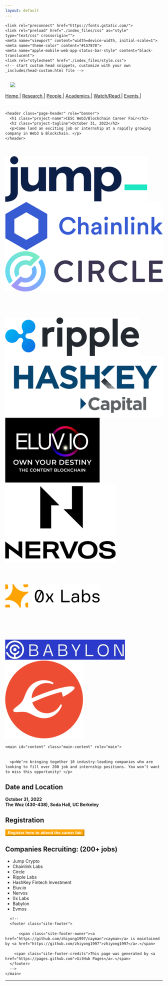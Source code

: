 ```yaml
---
layout: default
---
```



<!-- saved from url=(0037)https://zhiyong1997.github.io/cayman/ -->
<html lang="en-US"><head><meta http-equiv="Content-Type" content="text/html; charset=UTF-8">
    

<!-- Begin Jekyll SEO tag v2.8.0 -->
<title>CESC Career Fair | October 31, 2022</title>
<meta name="generator" content="Jekyll v3.9.2">
<meta property="og:title" content="CESC Career Fair">
<meta property="og:locale" content="en_US">
<meta name="description" content="October 31, 2022">
<meta property="og:description" content="October 31, 2022">
<link rel="canonical" href="https://zhiyong1997.github.io/cayman/">
<meta property="og:url" content="https://zhiyong1997.github.io/cayman/">
<meta property="og:site_name" content="CESC Career Fair">
<meta property="og:type" content="website">
<meta name="twitter:card" content="summary">
<meta property="twitter:title" content="CESC Career Fair">
<script type="application/ld+json">
{"@context":"https://schema.org","@type":"WebSite","description":"October 31, 2022","headline":"CESC Career Fair","name":"CESC Career Fair","url":"https://zhiyong1997.github.io/cayman/"}</script>
<!-- End Jekyll SEO tag -->

    <link rel="preconnect" href="https://fonts.gstatic.com/">
    <link rel="preload" href="./index_files/css" as="style" type="text/css" crossorigin="">
    <meta name="viewport" content="width=device-width, initial-scale=1">
    <meta name="theme-color" content="#157878">
    <meta name="apple-mobile-web-app-status-bar-style" content="black-translucent">
    <link rel="stylesheet" href="./index_files/style.css">
    <!-- start custom head snippets, customize with your own _includes/head-custom.html file -->

<!-- Setup Google Analytics -->



<!-- You can set your favicon here -->
<!-- link rel="shortcut icon" type="image/x-icon" href="/cayman/favicon.ico" -->

<!-- end custom head snippets -->

  <script charset="utf-8" src="./index_files/button.d2f864f87f544dc0c11d7d712a191c1f.js.download"></script></head>
  <body data-new-gr-c-s-check-loaded="14.1084.0" data-gr-ext-installed=""><!-- <div style="height: 50px; width: 100%; background-color: #003262; position:absolute;">
    <div class="constraint" style="color: white; font-size: 2rem;">
        <a href="https://berkeley.edu/" style="text-decoration: none;">
            <img src="/assets/images/ucbseal_139_540.png" style="height: 40px; margin: 5px; margin-right: 0;">
            <img src="/assets/images/Berkeley_wordmark_white_no_uc.png" style="height: 40px; margin-left: -10px;">
        </a>
    </div>
</div> -->
<div class="constraint">
    <div id="header">
        <div id="logo-container" style="padding: 1rem;">
            <a href="https://rdi.berkeley.edu/">
                <img src="/assets/images/Berkeley Center for RDI Logo.png" id="logo">
            </a>
        </div>
        <div id="nav-container">
            <div id="nav-links" style="font-size: 11pt; vertical-align: middle;">
                <a href="https://rdi.berkeley.edu/" class="nav-url">
                    Home
                </a>
                <span class="seperator">|</span>
                <a href="https://rdi.berkeley.edu/research" class="nav-url">
                    Research
                </a>
                <span class="seperator">|</span>
                <a href="https://rdi.berkeley.edu/people" class="nav-url">
                    People
                </a>
                <span class="seperator">|</span>
                <a href="https://rdi.berkeley.edu/academics" class="nav-url">
                    Academics
                </a>
                <span class="seperator">|</span>
                <a href="https://rdi.berkeley.edu/watchandread" class="nav-url">
                    Watch/Read
                </a>
                <span class="seperator">|</span>
                <!-- <a href="https://rdi.berkeley.edu/pressKit" class="nav-url">
                    Press Kit
                <span class="seperator">|</span> -->
                <a href="https://rdi.berkeley.edu/events" class="nav-url">
                    Events
                </a>
                <span class="seperator">|</span>
                <!--                 
                <a href="/internships" class="nav-url">
                    Internships
                </a>
                <span class="seperator">|</span>
                -->
                <iframe id="twitter-widget-0" scrolling="no" frameborder="0" allowtransparency="true" allowfullscreen="true" class="twitter-follow-button twitter-follow-button-rendered" style="position: static; visibility: visible; width: 159px; height: 20px;" title="Twitter Follow Button" src="./index_files/follow_button.7dae38096d06923d683a2a807172322a.en.html" data-screen-name="BerkeleyRDI"></iframe><script async="" src="./index_files/widgets.js.download" charset="utf-8"></script>
            </div>
        </div>
    </div>
</div>

    <header class="page-header" role="banner">
      <h1 class="project-name">CESC Web3/Blockchain Career Fair</h1>
      <h2 class="project-tagline">October 31, 2022</h2>
      <p>Come land an exciting job or internship at a rapidly growing company in Web3 & Blockchain. </p>
    </header>


  <div id="affiliated-images-container" style="margin-top: 50px">
    <a href="" style="width: 180px">
      <div style="width: 85%; height: 85%;">
      </div>
      </a>
    <a href="https://jumpcrypto.com" class="affiliated-link">
      <div style="width: 90%; height: 90%; display: flex">
        <img class="affiliated" src="/assets/images/jump_logo.png" alt="0x Labs" />
      </div>
    </a>
    <a href="https://chainlinklabs.com/" class="affiliated-link">
      <img class="affiliated" src="/assets/images/chainlink_logo.png" alt="Chain Link" />
    </a>
    <a href="https://www.circle.com/en/" class="affiliated-link">
      <img class="affiliated" src="/assets/images/circle_logo.png" alt="Circle" />
    </a>
  </div>
  

  <div id="affiliated-images-container" style="margin-top: 80px">
       <a href="" style="width: 100px">
      <div style="width: 85%; height: 85%;">
      </div>
    </a>
      <a href="https://www.ripple.com" class="affiliated-link">
      <div style="width: 85%; height: 85%; display: flex">
        <img class="affiliated" src="/assets/images/ripple_logo.png" alt="Cicso" />
      </div>
    </a>
    <a href="https://capital.hashkey.com" class="affiliated-link">
      <div style="width: 100%; height: 100%; display: flex">
        <img class="affiliated" src="/assets/images/hashkey_logo.png" alt="EduAO" />
      </div>
    </a>
      <a href="https://live.eluv.io/" class="affiliated-link">
     <div style="width: 60%; height: 60%;">
      <img class="affiliated" src="/assets/images/eluvio_logo.png" alt="CaGOV" />
      </div>
    </a>
    <a href="Nervos.org" class="affiliated-link">
      <div style="width: 70%; height: 70%; display: flex">
        <img class="affiliated" src="/assets/images/nervos_logo.png" alt="EduAO" />
      </div>
    </a>
  </div>


  <div id="affiliated-images-container" style="margin-top: 30px">
     <a href="" style="width: 150px">
      <div style="width: 85%; height: 85%;">
      </div>
      <a href="https://www.0x.org/" class="affiliated-link">
      <div style="width: 60%; height: 60%; margin-top: 70px">
        <img class="affiliated" src="/assets/images/0xlabs_logo.png" alt="Cicso" />
      </div>
    </a>
      <a href="https://babylonchain.io/" class="affiliated-link">
      <div style="width: 80%; height: 80%; margin-top: 100px">
        <img class="affiliated" src="/assets/images/babylon_logo.png" alt="Cicso" />
      </div>
    </a>
    </a>
      <a href="https://evmos.org/" class="affiliated-link">
     <div style="width: 60%; height: 60%;">
      <img class="affiliated" src="/assets/images/evmos_logo.png" alt="CaGOV" />
      </div>
    </a>
      
   
  </div>
  

    <main id="content" class="main-content" role="main">
      

      <p>We’re bringing together 10 industry-leading companies who are looking to fill over 200 job and internship positions. You won’t want to miss this opportunity! </p>
<!-- <p><sub> We’re bringing together 12 industry-leading companies who are looking to fill over 200 job and internship positions. You won’t want to miss this opportunity! </sub></p> -->

<h2 id="date-and-location">Date and Location</h2>
<p><strong>October 31, 2022</strong><br>
<strong>The Woz (430-438), Soda Hall, UC Berkeley</strong></p>

<h2 id="registration">Registration</h2>

<p><button name="button" style="background:#FFA500;border-color: #FFA500;color:white;font-weight:bold;" onclick="window.location.href=&#39;https://berkeleyrdi.wufoo.com/forms/z1r3l8yw1cwjtc0/&#39;;"> Register here to attend the career fair</button></p>

<h2 id="call-for-contributed-talks">Companies Recruiting:  (200+ jobs)</h2>
<p><ul>
<li>Jump Crypto</li>
<li>Chainlink Labs</li>
<li>Circle</li>
<li>Ripple Labs</li>
<li>HashKey Fintech Investment</li>
<li>Eluv.io</li>
<li>Nervos</li>
<li>0x Labs</li>
<li>Babylon</li>
<li>Evmos</li>
</ul></p>



      
      <!--
      <footer class="site-footer">
        
          <span class="site-footer-owner"><a href="https://github.com/zhiyong1997/cayman">cayman</a> is maintained by <a href="https://github.com/zhiyong1997">zhiyong1997</a>.</span>
        
        <span class="site-footer-credits">This page was generated by <a href="https://pages.github.com">GitHub Pages</a>.</span>
      </footer>
      -->
    </main>
  

<iframe scrolling="no" frameborder="0" allowtransparency="true" src="./index_files/widget_iframe.7dae38096d06923d683a2a807172322a.html" title="Twitter settings iframe" style="display: none;"></iframe><iframe id="rufous-sandbox" scrolling="no" frameborder="0" allowtransparency="true" allowfullscreen="true" style="position: absolute; visibility: hidden; display: none; width: 0px; height: 0px; padding: 0px; border: none;" title="Twitter analytics iframe" src="./index_files/saved_resource.html"></iframe></body><grammarly-desktop-integration data-grammarly-shadow-root="true"></grammarly-desktop-integration></html>

---
